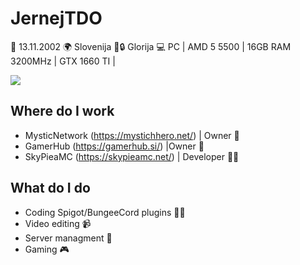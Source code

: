 # JernejTDO 
📅 13.11.2002
🌍 Slovenija
💖🔒 Glorija
💻 PC | AMD 5 5500 | 16GB RAM 3200MHz | GTX 1660 TI |

![](https://freetwitchemotes.com/wp-content/uploads/2021/02/Hi-Anime-Twitch-Emotes.png)

## Where do I work
- MysticNetwork (https://mystichhero.net/) | Owner 👑
- GamerHub (https://gamerhub.si/) |Owner 👑
- SkyPieaMC (https://skypieamc.net/) | Developer 👨‍💻

## What do I do
- Coding Spigot/BungeeCord plugins 👨‍💻
- Video editing 📹
- Server managment 📁
- Gaming 🎮
